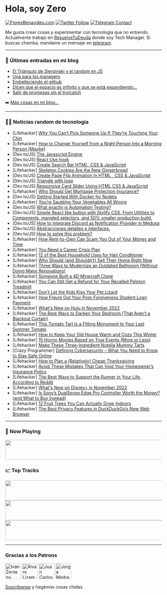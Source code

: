 # Hola, soy Zero

[![FloresBenavides.com](https://img.shields.io/website?down_message=oops&label=MiBlog&style=for-the-badge&up_message=online&url=https%3A%2F%2Ffloresbenavides.com)](https://floresbenavides.com) [![Twitter Follow](https://img.shields.io/twitter/follow/ZeroDragon?color=%231DA1F2&label=Follow&logo=twitter&logoColor=ffffff&style=for-the-badge)](https://twitter.com/zerodragon) [![Telegram Contact](https://img.shields.io/badge/escr%C3%ADbeme-ZeroDragon-%2326A5E4?style=for-the-badge&logo=telegram)](https://t.me/zerodragon)

Me gusta crear cosas y experimentar con tecnología que no entiendo.
Actualmente trabajo en [ResuelveTuDeuda](http://github.com/resuelve) donde soy Tech Manager.
Si buscas chamba, mandame un mensaje en [telegram](https://t.me/zerodragon).

---

### 📕 Últimas entradas en mi blog
<!-- BLOG-POST-LIST:START -->
- [El Triángulo de Sierpinski y el random en JS](https://floresbenavides.com/el-triangulo-de-sierpinski-y-el-random-en-js/)
- [Una para los managers](https://floresbenavides.com/una-para-los-managers/)
- [Embelleciendo el github](https://floresbenavides.com/embelleciendo-el-github/)
- [Dicen que el espacio es infinito y que se está expandiendo…](https://floresbenavides.com/dicen-que-el-espacio-es-infinito-y-que-se-esta-expandiendo/)
- [Salir de promesas sin el try/catch](https://floresbenavides.com/salir-de-promesas-sin-el-try-catch/)
<!-- BLOG-POST-LIST:END -->

➡️ [Más cosas en mi blog...](https://floresbenavides.com)

---

### 👨‍💻 Noticias random de tecnología
<!-- TECH-POSTS:START -->
- [Lifehacker] [Why You Can’t Pick Someone Up If They’re Touching Your Chin](https://lifehacker.com/why-you-can-t-pick-someone-up-if-they-re-touching-your-1849678925)
- [Lifehacker] [How to Change Yourself from a Night Person Into a Morning Person &lpar;Maybe&rpar;](https://lifehacker.com/how-to-change-yourself-from-a-night-person-into-a-morni-1849678862)
- [Dev.to/JS] [The Javascript Engine](https://dev.to/manak/the-javascript-engine-52h2)
- [Dev.to/JS] [React Use hook](https://dev.to/talenttinaapi/react-use-hook-4gfg)
- [Dev.to/JS] [Create Search Bar HTML, CSS &amp; JavaScript](https://dev.to/codingtitan6/create-page-flip-animation-in-html-css-javascript-370i)
- [Lifehacker] [Skeleton Cookies Are the New Gingerbread](https://lifehacker.com/skeleton-cookies-are-the-new-gingerbread-1849645486)
- [Dev.to/JS] [Create Page Flip Animation In HTML , CSS &amp; JavaScript](https://dev.to/codingtitan6/create-page-flip-animation-in-html-css-javascript-5g9h)
- [Dev.to/JS] [Triangle with loop](https://dev.to/ramirezmz/triangle-with-loop-5b13)
- [Dev.to/JS] [Responsive Card Slider Using HTML CSS &amp; JavaScript](https://dev.to/codingtitan6/responsive-card-slider-using-html-css-javascript-3bim)
- [Lifehacker] [Who Should Get Mortgage Protection Insurance?](https://lifehacker.com/who-should-get-mortgage-protection-insurance-1849676634)
- [Dev.to/JS] [Getting Started With Docker for Nodejs](https://dev.to/collins87mbathi/getting-started-with-docker-for-nodejs-1m2e)
- [Lifehacker] [You’re Sautéing Your Vegetables All Wrong](https://lifehacker.com/you-re-sauteing-your-vegetables-all-wrong-1849678659)
- [Dev.to/JS] [What exactly is Automation Testing?](https://dev.to/postwell45/what-exactly-is-automation-testing-2ae1)
- [Dev.to/JS] [Simple React like button with Stylify CSS. From Utilities to Components, mangled selectors, and 50% smaller production build.](https://dev.to/machy8/simple-react-like-button-with-stylify-css-from-utilities-to-components-mangled-selectors-and-50-smaller-production-build-dg)
- [Dev.to/JS] [How to Integrate Discord as Notification Provider in Medusa](https://dev.to/medusajs/how-to-integrate-discord-as-notification-provider-in-medusa-115g)
- [Dev.to/JS] [Abstracciones detalles e interfaces.](https://dev.to/iagolast/abstracciones-detalles-e-interfaces-3p0i)
- [Dev.to/JS] [How to solve this problem?](https://dev.to/gwjunny/how-to-solve-this-problem-1p0l)
- [Lifehacker] [How Rent-to-Own Can Scam You Out of Your Money and Time](https://lifehacker.com/how-rent-to-own-can-scam-you-out-of-your-money-and-time-1849678724)
- [Lifehacker] [You Need a Career Crisis Plan](https://lifehacker.com/you-need-a-career-crisis-plan-1849674649)
- [Lifehacker] [12 of the Best Household Uses for Hair Conditioner](https://lifehacker.com/12-of-the-best-household-uses-for-hair-conditioner-1849678660)
- [Lifehacker] [Who Should &lpar;and Shouldn’t&rpar; Sell Their Home Right Now](https://lifehacker.com/who-should-and-shouldn-t-sell-their-home-right-now-1849674461)
- [Lifehacker] [Three Ways to Modernize an Outdated Bathroom &lpar;Without Doing Major Renovations&rpar;](https://lifehacker.com/three-ways-to-modernize-an-outdated-bathroom-without-d-1849678150)
- [Lifehacker] [Someone Built a 4D Minecraft Clone](https://lifehacker.com/someone-built-a-4d-minecraft-clone-1849677485)
- [Lifehacker] [You Can Still Get a Refund for Your Recalled Peloton Treadmill](https://lifehacker.com/you-can-still-get-a-refund-for-your-recalled-peloton-tr-1849677624)
- [Lifehacker] [Don&#39;t Let the Kids Kiss Your Pet Lizard](https://lifehacker.com/dont-let-the-kids-kiss-your-pet-lizard-1849677874)
- [Lifehacker] [How Figure Out Your Post-Forgiveness Student Loan Payment](https://lifehacker.com/how-figure-out-your-post-forgiveness-student-loan-payme-1849676837)
- [Lifehacker] [What&#39;s New on Hulu in November 2022](https://lifehacker.com/whats-new-on-hulu-in-november-2022-1849676699)
- [Lifehacker] [The Best Ways to Darken Your Bedroom &lpar;That Aren&#39;t a Blackout Curtain&rpar;](https://lifehacker.com/the-best-ways-to-darken-your-bedroom-that-arent-a-blac-1849674342)
- [Lifehacker] [This Tomato Tart Is a Fitting Monument to Your Last Summer Tomato](https://lifehacker.com/this-tomato-tart-is-a-fitting-monument-to-your-last-sum-1849669446)
- [Lifehacker] [How to Keep Your Old House Warm and Cozy This Winter](https://lifehacker.com/how-to-keep-your-old-house-warm-and-cozy-this-winter-1849676940)
- [Lifehacker] [15 Horror Movies Based on True Events &lpar;More or Less&rpar;](https://lifehacker.com/15-horror-movies-based-on-true-events-more-or-less-1849675670)
- [Lifehacker] [Make These Three-Ingredient Nutella Mummy Tarts](https://lifehacker.com/make-these-three-ingredient-nutella-mummy-tarts-1849645447)
- [Crazy Programmer] [Defining Cybersecurity – What You Need to Know to Stay Safe Online](https://www.thecrazyprogrammer.com/2022/10/defining-cybersecurity.html)
- [Lifehacker] [How to Plan a &lpar;Relatively&rpar; Cheap Thanksgiving](https://lifehacker.com/how-to-plan-a-relatively-cheap-thanksgiving-1849673643)
- [Lifehacker] [Avoid These Mistakes That Can Void Your Homeowner’s Insurance Policy](https://lifehacker.com/avoid-these-mistakes-that-can-void-your-homeowner-s-ins-1849672874)
- [Lifehacker] [The Best Ways to Support the Runner in Your Life, According to Reddit](https://lifehacker.com/the-best-ways-to-support-the-runner-in-your-life-accor-1849674299)
- [Lifehacker] [What&#39;s New on Disney+ in November 2022](https://lifehacker.com/whats-new-on-disney-in-november-2022-1849673854)
- [Lifehacker] [Is Sony’s DualSense Edge Pro Controller Worth the Money? &lpar;and What to Buy Instead&rpar;](https://lifehacker.com/is-sony-s-dualsense-edge-pro-controller-worth-the-money-1849674180)
- [Lifehacker] [12 Fruit Trees You Can Actually Grow Indoors](https://lifehacker.com/12-fruit-trees-you-can-actually-grow-indoors-1849672630)
- [Lifehacker] [The Best Privacy Features in DuckDuckGo’s New Web Browser](https://lifehacker.com/the-best-privacy-features-in-duckduckgo-s-new-web-brows-1849673422)<!-- TECH-POSTS:END -->

---

### 🎵 Now Playing
<a href="https://spotify-now-playing-dun.vercel.app/now-playing?open"><img src="https://spotify-now-playing-dun.vercel.app/now-playing" width="540" height="64"></a>

### 📈 Top Tracks
<a href="https://spotify-now-playing-dun.vercel.app/top-tracks?i=1&open"><img src="https://spotify-now-playing-dun.vercel.app/top-tracks?i=1" width="540" height="64"></a>
<a href="https://spotify-now-playing-dun.vercel.app/top-tracks?i=2&open"><img src="https://spotify-now-playing-dun.vercel.app/top-tracks?i=2" width="540" height="64"></a>
<a href="https://spotify-now-playing-dun.vercel.app/top-tracks?i=3&open"><img src="https://spotify-now-playing-dun.vercel.app/top-tracks?i=3" width="540" height="64"></a>

---

### Gracias a los Patrons
[<img src="https://avatars.githubusercontent.com/u/243380?v=4" alt="Iván Zenteno" width="50px">](https://github.com/k001) [<img src="https://avatars.githubusercontent.com/u/19955639?v=4" alt="Álvaro Lizama" width="50px">](https://github.com/alvarolizama) [<img src="https://avatars.githubusercontent.com/u/2718753?v=4" alt="Juan Carlos Ruiz" width="50px">](https://github.com/JuanCrg90) [<img src="https://avatars.githubusercontent.com/u/37025?v=4" alt="Jorge Medrano" width="50px">](https://github.com/h1pp1e) 

[Suscríbanse](https://www.patreon.com/zerodragon) y hagámos cosas chidas
